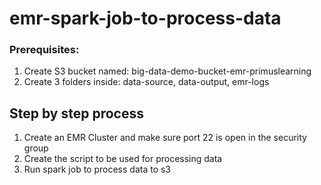 # emr-spark-job-to-process-data


### Prerequisites:
1. Create S3 bucket named: big-data-demo-bucket-emr-primuslearning
2. Create 3 folders inside: data-source, data-output, emr-logs

## Step by step process

1. Create an EMR Cluster and make sure port 22 is open in the security group
2. Create the script to be used for processing data
3. Run spark job to process data to s3
